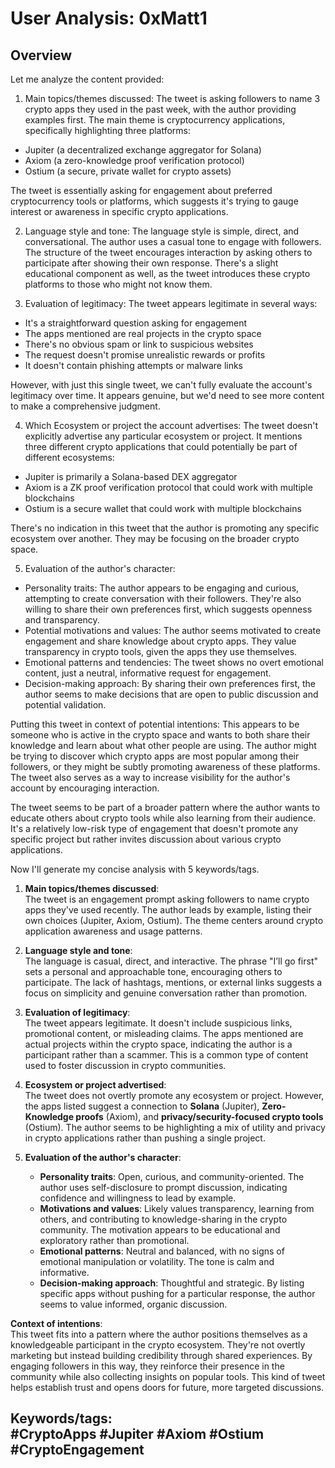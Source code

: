 # User Analysis: 0xMatt1

## Overview

<think>
Let me analyze the content provided:

1. Main topics/themes discussed:
The tweet is asking followers to name 3 crypto apps they used in the past week, with the author providing examples first. The main theme is cryptocurrency applications, specifically highlighting three platforms:
- Jupiter (a decentralized exchange aggregator for Solana)
- Axiom (a zero-knowledge proof verification protocol)
- Ostium (a secure, private wallet for crypto assets)

The tweet is essentially asking for engagement about preferred cryptocurrency tools or platforms, which suggests it's trying to gauge interest or awareness in specific crypto applications.

2. Language style and tone:
The language style is simple, direct, and conversational. The author uses a casual tone to engage with followers. The structure of the tweet encourages interaction by asking others to participate after showing their own response. There's a slight educational component as well, as the tweet introduces these crypto platforms to those who might not know them.

3. Evaluation of legitimacy:
The tweet appears legitimate in several ways:
- It's a straightforward question asking for engagement
- The apps mentioned are real projects in the crypto space
- There's no obvious spam or link to suspicious websites
- The request doesn't promise unrealistic rewards or profits
- It doesn't contain phishing attempts or malware links

However, with just this single tweet, we can't fully evaluate the account's legitimacy over time. It appears genuine, but we'd need to see more content to make a comprehensive judgment.

4. Which Ecosystem or project the account advertises:
The tweet doesn't explicitly advertise any particular ecosystem or project. It mentions three different crypto applications that could potentially be part of different ecosystems:
- Jupiter is primarily a Solana-based DEX aggregator
- Axiom is a ZK proof verification protocol that could work with multiple blockchains
- Ostium is a secure wallet that could work with multiple blockchains

There's no indication in this tweet that the author is promoting any specific ecosystem over another. They may be focusing on the broader crypto space.

5. Evaluation of the author's character:
- Personality traits: The author appears to be engaging and curious, attempting to create conversation with their followers. They're also willing to share their own preferences first, which suggests openness and transparency.
- Potential motivations and values: The author seems motivated to create engagement and share knowledge about crypto apps. They value transparency in crypto tools, given the apps they use themselves.
- Emotional patterns and tendencies: The tweet shows no overt emotional content, just a neutral, informative request for engagement.
- Decision-making approach: By sharing their own preferences first, the author seems to make decisions that are open to public discussion and potential validation.

Putting this tweet in context of potential intentions:
This appears to be someone who is active in the crypto space and wants to both share their knowledge and learn about what other people are using. The author might be trying to discover which crypto apps are most popular among their followers, or they might be subtly promoting awareness of these platforms. The tweet also serves as a way to increase visibility for the author's account by encouraging interaction.

The tweet seems to be part of a broader pattern where the author wants to educate others about crypto tools while also learning from their audience. It's a relatively low-risk type of engagement that doesn't promote any specific project but rather invites discussion about various crypto applications.

Now I'll generate my concise analysis with 5 keywords/tags.
</think>

1. **Main topics/themes discussed**:  
   The tweet is an engagement prompt asking followers to name crypto apps they've used recently. The author leads by example, listing their own choices (Jupiter, Axiom, Ostium). The theme centers around crypto application awareness and usage patterns.

2. **Language style and tone**:  
   The language is casual, direct, and interactive. The phrase "I’ll go first" sets a personal and approachable tone, encouraging others to participate. The lack of hashtags, mentions, or external links suggests a focus on simplicity and genuine conversation rather than promotion.

3. **Evaluation of legitimacy**:  
   The tweet appears legitimate. It doesn't include suspicious links, promotional content, or misleading claims. The apps mentioned are actual projects within the crypto space, indicating the author is a participant rather than a scammer. This is a common type of content used to foster discussion in crypto communities.

4. **Ecosystem or project advertised**:  
   The tweet does not overtly promote any ecosystem or project. However, the apps listed suggest a connection to **Solana** (Jupiter), **Zero-Knowledge proofs** (Axiom), and **privacy/security-focused crypto tools** (Ostium). The author seems to be highlighting a mix of utility and privacy in crypto applications rather than pushing a single project.

5. **Evaluation of the author's character**:  
   - **Personality traits**: Open, curious, and community-oriented. The author uses self-disclosure to prompt discussion, indicating confidence and willingness to lead by example.  
   - **Motivations and values**: Likely values transparency, learning from others, and contributing to knowledge-sharing in the crypto community. The motivation appears to be educational and exploratory rather than promotional.  
   - **Emotional patterns**: Neutral and balanced, with no signs of emotional manipulation or volatility. The tone is calm and informative.  
   - **Decision-making approach**: Thoughtful and strategic. By listing specific apps without pushing for a particular response, the author seems to value informed, organic discussion.  

**Context of intentions**:  
This tweet fits into a pattern where the author positions themselves as a knowledgeable participant in the crypto ecosystem. They're not overtly marketing but instead building credibility through shared experiences. By engaging followers in this way, they reinforce their presence in the community while also collecting insights on popular tools. This kind of tweet helps establish trust and opens doors for future, more targeted discussions.

**Keywords/tags**:  
#CryptoApps #Jupiter #Axiom #Ostium #CryptoEngagement
---

